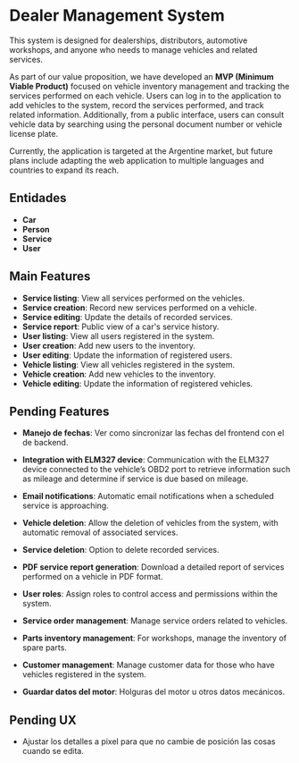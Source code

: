 # Dealer Management System

This system is designed for dealerships, distributors, automotive workshops, and anyone who needs to manage vehicles and related services.

As part of our value proposition, we have developed an **MVP (Minimum Viable Product)** focused on vehicle inventory management and tracking the services performed on each vehicle. Users can log in to the application to add vehicles to the system, record the services performed, and track related information. Additionally, from a public interface, users can consult vehicle data by searching using the personal document number or vehicle license plate.

Currently, the application is targeted at the Argentine market, but future plans include adapting the web application to multiple languages and countries to expand its reach.

## Entidades

- **Car**
- **Person**
- **Service**
- **User**

## Main Features

- **Service listing**: View all services performed on the vehicles.
- **Service creation**: Record new services performed on a vehicle.
- **Service editing**: Update the details of recorded services.
- **Service report**: Public view of a car's service history.
- **User listing**: View all users registered in the system.
- **User creation**: Add new users to the inventory.
- **User editing**: Update the information of registered users.
- **Vehicle listing**: View all vehicles registered in the system.
- **Vehicle creation**: Add new vehicles to the inventory.
- **Vehicle editing**: Update the information of registered vehicles.

## Pending Features

- **Manejo de fechas**: Ver como sincronizar las fechas del frontend con el de backend.

- **Integration with ELM327 device**: Communication with the ELM327 device connected to the vehicle’s OBD2 port to retrieve information such as mileage and determine if service is due based on mileage.

- **Email notifications**: Automatic email notifications when a scheduled service is approaching.

- **Vehicle deletion**: Allow the deletion of vehicles from the system, with automatic removal of associated services.

- **Service deletion**: Option to delete recorded services.

- **PDF service report generation**: Download a detailed report of services performed on a vehicle in PDF format.

- **User roles**: Assign roles to control access and permissions within the system.

- **Service order management**: Manage service orders related to vehicles.

- **Parts inventory management**: For workshops, manage the inventory of spare parts.

- **Customer management**: Manage customer data for those who have vehicles registered in the system.

- **Guardar datos del motor**: Holguras del motor u otros datos mecánicos.

## Pending UX

- Ajustar los detalles a pixel para que no cambie de posición las cosas cuando se edita.